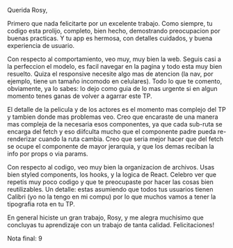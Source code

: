 Querida Rosy, 

Primero que nada felicitarte por un excelente trabajo. Como siempre, tu codigo esta prolijo, completo, bien hecho, demostrando preocupacion por buenas practicas. Y tu app es hermosa, con detalles cuidados, y buena experiencia de usuario. 

Con respecto al comportamiento, veo muy, muy bien la web. Seguis casi a la perfeccion el modelo, es facil navegar en la pagina y todo esta muy bien resuelto. Quiza el responsive necesite algo mas de atencion (la nav, por ejemplo, tiene un tamaño incomodo en celulares). Todo lo que te comento, obviamente, ya lo sabes: lo dejo como guia de lo mas urgente si en algun momento tenes ganas de volver a agarrar este TP. 

El detalle de la pelicula y de los actores es el momento mas complejo del TP y tambien donde mas problemas veo. Creo que encaraste de una manera mas compleja de la necesaria esos componentes, ya que cada sub-ruta se encarga del fetch y eso diifculta mucho que el componente padre pueda re-renderizar cuando la ruta cambia. Creo que seria mejor hacer que del fetch se ocupe el componente de mayor jerarquia, y que los demas reciban la info por props o via params. 

Con respecto al codigo, veo muy bien la organizacion de archivos. Usas bien styled components, los hooks, y la logica de React. Celebro ver que repetis muy poco codigo y que te preocupaste por hacer las cosas bien reutilizables. Un detalle: estas asumiendo que todos tus usuarios tienen Calibri (yo no la tengo en mi compu) por lo que muchos vamos a tener la tipografia rota en tu TP. 

En general hiciste un gran trabajo, Rosy, y me alegra muchisimo que concluyas tu aprendizaje con un trabajo de tanta calidad. Felicitaciones!

Nota final: 9
